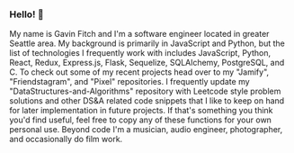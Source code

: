 ### Hello! 👋

My name is Gavin Fitch and I'm a software engineer located in greater Seattle area. My background is primarily in JavaScript and Python, but the list of technologies I frequently work with includes JavaScript, Python, React, Redux, Express.js, Flask, Sequelize, SQLAlchemy, PostgreSQL, and C. To check out some of my recent projects head over to my "Jamify", "Friendstagram", and "Pixel" repositories. I frequently update my "DataStructures-and-Algorithms" repository with Leetcode style problem solutions and other DS&A related code snippets that I like to keep on hand for later implementation in future projects. If that's something you think you'd find useful, feel free to copy any of these functions for your own personal use. Beyond code I'm a musician, audio engineer, photographer, and occasionally do film work.

<!--
**gavinfitch/gavinfitch** is a ✨ _special_ ✨ repository because its `README.md` (this file) appears on your GitHub profile.

Here are some ideas to get you started:

- 🔭 I’m currently working on ...
- 🌱 I’m currently learning ...
- 👯 I’m looking to collaborate on ...
- 🤔 I’m looking for help with ...
- 💬 Ask me about ...
- 📫 How to reach me: ...
- 😄 Pronouns: ...
- ⚡ Fun fact: ...
-->
